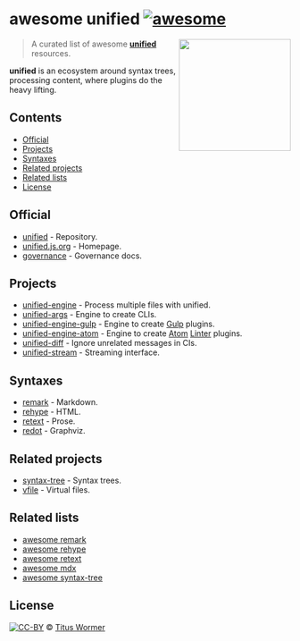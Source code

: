 <!--lint disable no-html maximum-line-length-->

# awesome unified [![awesome][awesome-badge]][awesome]

[<img src="https://raw.githubusercontent.com/unifiedjs/unified/39917ea/logo.svg?sanitize=true" align="right" alt width="200">](https://github.com/unifiedjs/unified)

> A curated list of awesome [**unified**][unified] resources.

**unified** is an ecosystem around syntax trees, processing content, where
plugins do the heavy lifting.

## Contents

* [Official](#official)
* [Projects](#projects)
* [Syntaxes](#syntaxes)
* [Related projects](#related-projects)
* [Related lists](#related-lists)
* [License](#license)

## Official

* [unified](https://github.com/unifiedjs/unified) - Repository.
* [unified.js.org](https://unified.js.org) - Homepage.
* [governance](https://github.com/unifiedjs/governance) - Governance docs.

## Projects

* [unified-engine](https://github.com/unifiedjs/unified-engine) - Process multiple files with unified.
* [unified-args](https://github.com/unifiedjs/unified-args) - Engine to create CLIs.
* [unified-engine-gulp](https://github.com/unifiedjs/unified-engine-gulp) - Engine to create [Gulp][] plugins.
* [unified-engine-atom](https://github.com/unifiedjs/unified-engine-atom) - Engine to create [Atom][] [Linter][] plugins.
* [unified-diff](https://github.com/unifiedjs/unified-diff) - Ignore unrelated messages in CIs.
* [unified-stream](https://github.com/unifiedjs/unified-stream) - Streaming interface.

## Syntaxes

* [remark](https://github.com/remarkjs/remark) - Markdown.
* [rehype](https://github.com/rehypejs/rehype) - HTML.
* [retext](https://github.com/retextjs/retext) - Prose.
* [redot](https://github.com/redotjs/redot) - Graphviz.

## Related projects

* [syntax-tree](https://github.com/syntax-tree/unist) - Syntax trees.
* [vfile](https://github.com/vfile/vfile) - Virtual files.

## Related lists

* [awesome remark](https://github.com/remarkjs/awesome-remark)
* [awesome rehype](https://github.com/rehypejs/awesome-rehype)
* [awesome retext](https://github.com/retextjs/awesome-retext)
* [awesome mdx](https://github.com/transitive-bullshit/awesome-mdx)
* [awesome syntax-tree](https://github.com/syntax-tree/awesome-syntax-tree)

## License

[![CC-BY][license-badge]][license] © [Titus Wormer][author]

<!-- Definitions. -->

[license]: https://creativecommons.org/licenses/by/4.0/

[license-badge]: https://mirrors.creativecommons.org/presskit/buttons/80x15/svg/by.svg

[author]: https://wooorm.com

[awesome-badge]: https://awesome.re/badge.svg

[awesome]: https://awesome.re

[unified]: https://github.com/unifiedjs/unified

[gulp]: https://github.com/gulpjs/gulp

[linter]: https://github.com/steelbrain/linter

[atom]: https://atom.io
